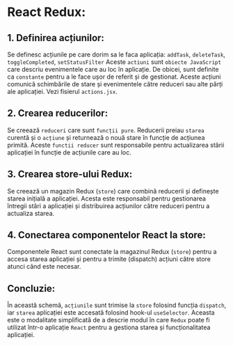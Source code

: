 # React Redux:

## 1. Definirea acțiunilor:

Se definesc acțiunile pe care dorim sa le faca aplicația: `addTask`, `deleteTask`, `toggleCompleted`, `setStatusFilter` Aceste `actiuni` sunt `obiecte JavaScript` care descriu evenimentele care au loc în aplicație. De obicei, sunt definite ca `constante` pentru a le face ușor de referit și de gestionat. Aceste acțiuni comunică schimbările de stare și evenimentele către reduceri sau alte părți ale aplicației. Vezi fisierul `actions.jsx`.

## 2. Crearea reducerilor:

Se creează `reduceri` care sunt `funcții pure`. Reducerii preiau `starea` curentă și o `acțiune` și returnează o nouă stare în funcție de acțiunea primită. Aceste `functii reducer` sunt responsabile pentru actualizarea stării aplicației în funcție de acțiunile care au loc.

## 3. Crearea store-ului Redux:

Se creează un magazin Redux (`store`) care combină reducerii și definește starea inițială a aplicației. Acesta este responsabil pentru gestionarea întregii stări a aplicației și distribuirea acțiunilor către reduceri pentru a actualiza starea.

## 4. Conectarea componentelor React la store:

Componentele React sunt conectate la magazinul Redux (`store`) pentru a accesa starea aplicației și pentru a trimite (dispatch) acțiuni către store atunci când este necesar.

## Concluzie:

În această schemă, `acțiunile` sunt trimise la `store` folosind funcția `dispatch`, iar `starea` aplicației este accesată folosind hook-ul `useSelector`. Aceasta este o modalitate simplificată de a descrie modul în care `Redux` poate fi utilizat într-o aplicație `React` pentru a gestiona starea și funcționalitatea aplicației.
